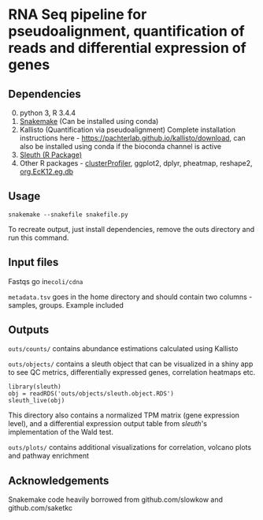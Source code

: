 # RNA Seq pipeline for pseudoalignment, quantification of reads and differential expression of genes

## Dependencies
0. python 3, R 3.4.4
1. [Snakemake](https://snakemake.readthedocs.io/en/stable/) (Can be installed using conda)
2. Kallisto (Quantification via pseudoalignment)
Complete installation instructions here - https://pachterlab.github.io/kallisto/download, can also be installed using conda if the bioconda channel is active
3. [Sleuth (R Package)](https://github.com/pachterlab/sleuth)
4. Other R packages - [clusterProfiler](https://bioconductor.org/packages/release/bioc/html/clusterProfiler.html), 
ggplot2, dplyr, pheatmap, reshape2, [org.EcK12.eg.db](http://www.bioconductor.org/packages/release/data/annotation/html/org.EcK12.eg.db.html)

## Usage

`snakemake --snakefile snakefile.py`

To recreate output, just install dependencies, remove the outs directory and run this command.

## Input files

Fastqs go in`ecoli/cdna`

`metadata.tsv` goes in the home directory and should contain two columns - samples, groups. Example included

## Outputs

`outs/counts/` contains abundance estimations calculated using Kallisto

`outs/objects/` contains a sleuth object that can be visualized in a shiny app to see QC metrics,
differentially expressed genes, correlation heatmaps etc.

~~~~
library(sleuth)
obj = readRDS('outs/objects/sleuth.object.RDS')
sleuth_live(obj)
~~~~

This directory also contains a normalized TPM matrix (gene expression level), and a differential expression
output table from *sleuth*'s implementation of the Wald test.

`outs/plots/` contains additional visualizations for correlation, volcano plots and pathway enrichment

## Acknowledgements

Snakemake code heavily borrowed from github.com/slowkow and github.com/saketkc
